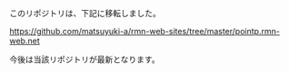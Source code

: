 このリポジトリは、下記に移転しました。

 https://github.com/matsuyuki-a/rmn-web-sites/tree/master/pointp.rmn-web.net

今後は当該リポジトリが最新となります。

